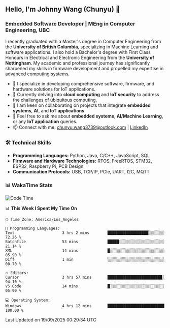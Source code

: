## Hello, I'm Johnny Wang (Chunyu) 👋

### Embedded Software Developer | MEng in Computer Engineering, UBC

I recently graduated with a Master's degree in Computer Engineering from the **University of British Columbia**, specializing in Machine Learning and software applications. I also hold a Bachelor's degree with First Class Honours in Electrical and Electronic Engineering from the **University of Nottingham**. My academic and professional journey has significantly sharpened my skills in firmware development and propelled my expertise in advanced computing systems.

- 🔭 I specialize in developing comprehensive software, firmware, and hardware solutions for IoT applications.
- 🌱 Currently delving into **cloud computing** and **IoT security** to address the challenges of ubiquitous computing.
- 🤝 I am keen on collaborating on projects that integrate **embedded systems**, **AI**, and **IoT applications**.
- 💬 Feel free to ask me about **embedded systems**, **AI/Machine Learning**, or any **IoT application** queries.
- 📫 Connect with me: [chunyu.wang3739@outlook.com](mailto:chunyu.wang3739@outlook.com) | [LinkedIn](https://www.linkedin.com/in/shycw1/)


### 🛠️ Technical Skills
- **Programming Languages:** Python, Java, C/C++, JavaScript, SQL
- **Firmware and Hardware Technologies:** RTOS, FreeRTOS, STM32, ESP32, Raspberry Pi, PCB Design
- **Communication Protocols:** USB, TCP/IP, PCIe, UART, I2C, MQTT

### 📊 WakaTime Stats
<!--START_SECTION:waka-->
![Code Time](http://img.shields.io/badge/Code%20Time-141%20hrs%2033%20mins-blue)

📊 **This Week I Spent My Time On** 

```text
🕑︎ Time Zone: America/Los_Angeles

💬 Programming Languages: 
Text                     3 hrs 2 mins        ██████████████████░░░░░░░   72.26 % 
Batchfile                53 mins             █████░░░░░░░░░░░░░░░░░░░░   21.14 % 
XML                      14 mins             █░░░░░░░░░░░░░░░░░░░░░░░░   05.90 % 
Diff                     1 min               ░░░░░░░░░░░░░░░░░░░░░░░░░   00.70 % 

🔥 Editors: 
Cursor                   3 hrs 57 mins       ████████████████████████░   94.10 % 
VS Code                  14 mins             █░░░░░░░░░░░░░░░░░░░░░░░░   05.90 % 

💻 Operating System: 
Windows                  4 hrs 12 mins       █████████████████████████   100.00 % 
```


 Last Updated on 19/09/2025 00:29:34 UTC
<!--END_SECTION:waka-->
